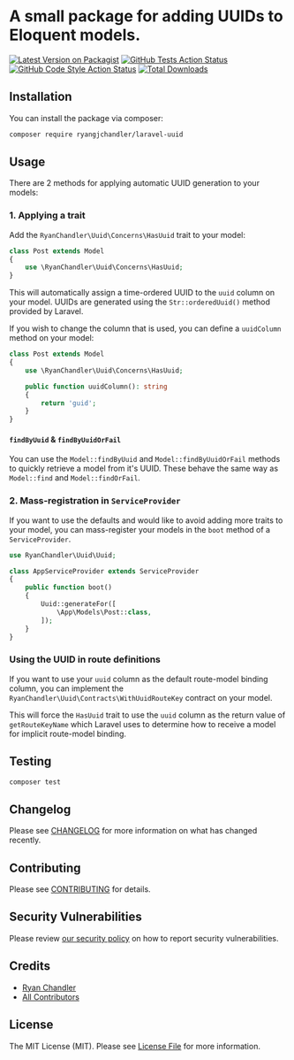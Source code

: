 # A small package for adding UUIDs to Eloquent models.

[![Latest Version on Packagist](https://img.shields.io/packagist/v/ryangjchandler/laravel-uuid.svg?style=flat-square)](https://packagist.org/packages/ryangjchandler/laravel-uuid)
[![GitHub Tests Action Status](https://img.shields.io/github/workflow/status/ryangjchandler/laravel-uuid/run-tests?label=tests)](https://github.com/ryangjchandler/laravel-uuid/actions?query=workflow%3Arun-tests+branch%3Amain)
[![GitHub Code Style Action Status](https://img.shields.io/github/workflow/status/ryangjchandler/laravel-uuid/Check%20&%20fix%20styling?label=code%20style)](https://github.com/ryangjchandler/laravel-uuid/actions?query=workflow%3A"Check+%26+fix+styling"+branch%3Amain)
[![Total Downloads](https://img.shields.io/packagist/dt/ryangjchandler/laravel-uuid.svg?style=flat-square)](https://packagist.org/packages/ryangjchandler/laravel-uuid)

## Installation

You can install the package via composer:

```bash
composer require ryangjchandler/laravel-uuid
```

## Usage

There are 2 methods for applying automatic UUID generation to your models:

### 1. Applying a trait

Add the `RyanChandler\Uuid\Concerns\HasUuid` trait to your model:

```php
class Post extends Model
{
    use \RyanChandler\Uuid\Concerns\HasUuid;
}
```

This will automatically assign a time-ordered UUID to the `uuid` column on your model. UUIDs are generated using the `Str::orderedUuid()` method provided by Laravel.

If you wish to change the column that is used, you can define a `uuidColumn` method on your model:

```php
class Post extends Model
{
    use \RyanChandler\Uuid\Concerns\HasUuid;

    public function uuidColumn(): string
    {
        return 'guid';
    }
}
```

#### `findByUuid` & `findByUuidOrFail`

You can use the `Model::findByUuid` and `Model::findByUuidOrFail` methods to quickly retrieve a model from it's UUID. These behave the same way as `Model::find` and `Model::findOrFail`.

### 2. Mass-registration in `ServiceProvider`

If you want to use the defaults and would like to avoid adding more traits to your model, you can mass-register your models in the `boot` method of a `ServiceProvider`.

```php
use RyanChandler\Uuid\Uuid;

class AppServiceProvider extends ServiceProvider
{
    public function boot()
    {
        Uuid::generateFor([
            \App\Models\Post::class,
        ]);
    }
}
```

### Using the UUID in route definitions

If you want to use your `uuid` column as the default route-model binding column, you can implement the `RyanChandler\Uuid\Contracts\WithUuidRouteKey` contract on your model.

This will force the `HasUuid` trait to use the `uuid` column as the return value of `getRouteKeyName` which Laravel uses to determine how to receive a model for implicit route-model binding.

## Testing

```bash
composer test
```

## Changelog

Please see [CHANGELOG](CHANGELOG.md) for more information on what has changed recently.

## Contributing

Please see [CONTRIBUTING](.github/CONTRIBUTING.md) for details.

## Security Vulnerabilities

Please review [our security policy](../../security/policy) on how to report security vulnerabilities.

## Credits

- [Ryan Chandler](https://github.com/ryangjchandler)
- [All Contributors](../../contributors)

## License

The MIT License (MIT). Please see [License File](LICENSE.md) for more information.
